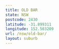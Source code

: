 ```yaml
---
title: OLD BAR
state: NSW
postcode: 2430
latitude: -31.899311
longitude: 152.503209
url: /nsw/old-bar/
layout: suburb
---
```

